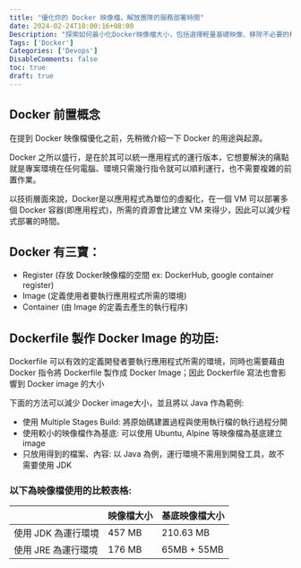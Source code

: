 ```yaml
---
title: "優化你的 Docker 映像檔，解放團隊的服務部署時間"
date: 2024-02-24T10:00:16+08:00
Description: "探索如何最小化Docker映像檔大小，包括選擇輕量基礎映像、移除不必要的檔案、利用多階段構建等技術。"
Tags: ['Docker']
Categories: ['Devops']
DisableComments: false
toc: true
draft: true
---
```

## Docker 前置概念

在提到 Docker 映像檔優化之前，先稍微介紹一下 Docker 的用途與起源。

Docker 之所以盛行，是在於其可以統一應用程式的運行版本，它想要解決的痛點就是專案環境在任何電腦、環境只需幾行指令就可以順利運行，也不需要複雜的前置作業。

以技術層面來說，Docker是以應用程式為單位的虛擬化，在一個 VM 可以部署多個 Docker 容器(即應用程式)，所需的資源會比建立 VM 來得少，因此可以減少程式部署的時間。

## Docker 有三寶：
- Register (存放 Docker映像檔的空間 ex: DockerHub, google container register)
- Image (定義使用者要執行應用程式所需的環境)
- Container (由 Image 的定義去產生的執行程序)

## Dockerfile 製作 Docker Image 的功臣: 
Dockerfile 可以有效的定義開發者要執行應用程式所需的環境，同時也需要藉由 Docker 指令將 Dockerfile 製作成 Docker Image；因此 Dockerfile 寫法也會影響到 Docker image 的大小

下面的方法可以減少 Docker image大小，並且將以 Java 作為範例: 

- 使用 Multiple Stages Build: 將原始碼建置過程與使用執行檔的執行過程分開
- 使用較小的映像檔作為基底: 可以使用 Ubuntu, Alpine 等映像檔為基底建立 image 
- 只放用得到的檔案、內容: 以 Java 為例，運行環境不需用到開發工具，故不需要使用 JDK 

### 以下為映像檔使用的比較表格:

|   | 映像檔大小  | 基底映像檔大小 |
|---|---|---|
| 使用 JDK 為運行環境  | 457 MB  | 210.63 MB  |
| 使用 JRE 為運行環境  | 176 MB  | 65MB + 55MB  |

